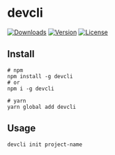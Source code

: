 # devcli

<p align="left">
  <a href="https://npmcharts.com/compare/devcli?minimal=true"><img src="https://img.shields.io/npm/dm/devcli.svg?sanitize=true" alt="Downloads"></a>
  <a href="https://www.npmjs.com/package/devcli"><img src="https://img.shields.io/npm/v/devcli.svg?sanitize=true" alt="Version"></a>
  <a href="https://www.npmjs.com/package/devcli"><img src="https://img.shields.io/npm/l/devcli.svg?sanitize=true" alt="License"></a>
</p>

## Install

```shell script
# npm
npm install -g devcli
# or
npm i -g devcli

# yarn
yarn global add devcli
```

## Usage

```shell script
devcli init project-name
```

